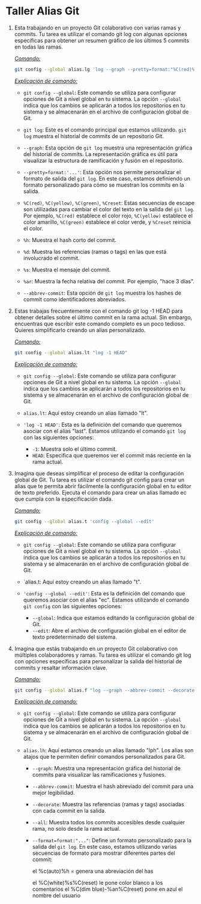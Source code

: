# Taller Alias  Git

1. Esta trabajando en un proyecto Git colaborativo con varias ramas y commits. Tu tarea es
   utilizar el comando git log con algunas opciones específicas para obtener un resumen
   gráfico de los últimos 5 commits en todas las ramas.

   <u>*Comando:*</u>

   ```bash
   git config --global alias.lg 'log --graph --pretty=format:"%C(red)%h%Creset%C(yellow)%d%Creset %s %C(green)(%ar)%Creset" --abbrev-commit'
   ```

   <u>*Explicación de comando:*</u>

   - `git config --global`: Este comando se utiliza para configurar opciones de Git a nivel global en tu sistema. La opción `--global` indica que los cambios se aplicarán a todos los repositorios en tu sistema y se almacenarán en el archivo de configuración global de Git.

   - `git log`: Este es el comando principal que estamos utilizando. `git log` muestra el historial de commits de un repositorio Git.

   - `--graph`: Esta opción de `git log` muestra una representación gráfica del historial de commits. La representación gráfica es útil para visualizar la estructura de ramificación y fusión en el repositorio.

   - `--pretty=format:'...'`: Esta opción nos permite personalizar el formato de salida del `git log`. En este caso, estamos definiendo un formato personalizado para cómo se muestran los commits en la salida.

   - `%C(red)`, `%C(yellow)`, `%C(green)`, `%Creset`: Estas secuencias de escape son utilizadas para cambiar el color del texto en la salida del `git log`. Por ejemplo, `%C(red)` establece el color rojo, `%C(yellow)` establece el color amarillo, `%C(green)` establece el color verde, y `%Creset` reinicia el color.

   - `%h`: Muestra el hash corto del commit.

   - `%d`: Muestra las referencias (ramas o tags) en las que está involucrado el commit.

   - `%s`: Muestra el mensaje del commit.

   - `%ar`: Muestra la fecha relativa del commit. Por ejemplo, "hace 3 días".

   - `--abbrev-commit`: Esta opción de `git log` muestra los hashes de commit como identificadores abreviados.

   

2. Estas trabajas frecuentemente con el comando git log -1 HEAD para obtener detalles sobre
   el último commit en la rama actual. Sin embargo, encuentras que escribir este comando
   completo es un poco tedioso. Quieres simplificarlo creando un alias personalizado.

   <u>*Comando:*</u>

   ```bash
   git config --global alias.lt "log -1 HEAD"
   ```

   <u>*Explicación de comando:*</u>

   - `git config --global`: Este comando se utiliza para configurar opciones de Git a nivel global en tu sistema. La opción `--global` indica que los cambios se aplicarán a todos los repositorios en tu sistema y se almacenarán en el archivo de configuración global de Git.

   - `alias.lt`: Aquí estoy creando un alias llamado "lt". 

   - `'log -1 HEAD'`: Esta es la definición del comando que queremos asociar con el alias "last". Estamos utilizando el comando `git log` con las siguientes opciones:
      - `-1`: Muestra solo el último commit.
      - `HEAD`: Especifica que queremos ver el commit más reciente en la rama actual.

   

3. Imagina que deseas simplificar el proceso de editar la configuración global de Git. Tu tarea
   es utilizar el comando git config para crear un alias que te permita abrir fácilmente la
   configuración global en tu editor de texto preferido. Ejecuta el comando para crear un alias
   llamado ec que cumpla con la especificación dada.

   <u>*Comando:*</u>

   ```bash
   git config --global alias.t 'config --global --edit'
   ```

   <u>*Explicación de comando:*</u>

   - `git config --global`: Este comando se utiliza para configurar opciones de Git a nivel global en tu sistema. La opción `--global` indica que los cambios se aplicarán a todos los repositorios en tu sistema y se almacenarán en el archivo de configuración global de Git.

   - `alias.t: Aquí estoy creando un alias llamado "t". 

   - `'config --global --edit'`: Esta es la definición del comando que queremos asociar con el alias "ec". Estamos utilizando el comando `git config` con las siguientes opciones:
      - `--global`: Indica que estamos editando la configuración global de Git.
      - `--edit`: Abre el archivo de configuración global en el editor de texto predeterminado del sistema.

   

4. Imagina que estás trabajando en un proyecto Git colaborativo con múltiples colaboradores
   y ramas. Tu tarea es utilizar el comando git log con opciones específicas para personalizar
   la salida del historial de commits y resaltar información clave.

   <u>*Comando:*</u>

   ```bash
   git config --global alias.f "log --graph --abbrev-commit --decorate --format=format:'%C(auto)%h %C(red)%d %C(white)%s%C(reset)-%C(dim blue)-[%an]%C(reset)'"
   
   ```

   <u>*Explicación de comando:*</u>

   

   - `git config --global`: Este comando se utiliza para configurar opciones de Git a nivel global en tu sistema. La opción `--global` indica que los cambios se aplicarán a todos los repositorios en tu sistema y se almacenarán en el archivo de configuración global de Git.

   - `alias.lh`: Aquí estamos creando un alias llamado "lph". Los alias son atajos que te permiten definir comandos personalizados para Git.

     - `--graph`: Muestra una representación gráfica del historial de commits para visualizar las ramificaciones y fusiones.

     - `--abbrev-commit`: Muestra el hash abreviado del commit para una mejor legibilidad.

     - `--decorate`: Muestra las referencias (ramas y tags) asociadas con cada commit en la salida.

     - `--all`: Muestra todos los commits accesibles desde cualquier rama, no solo desde la rama actual.

     - `--format=format:"..."`: Define un formato personalizado para la salida del `git log`. En este caso, estamos utilizando varias secuencias de formato para mostrar diferentes partes del commit:
       
       
       el %c(auto)%h = genera una abreviación del has
       
       el %C(white)%s%C(reset) le pone color blanco a los comentarios 
       el %C(dim blue)-%an%C(reset) pone en azul el nombre del usuario

   



